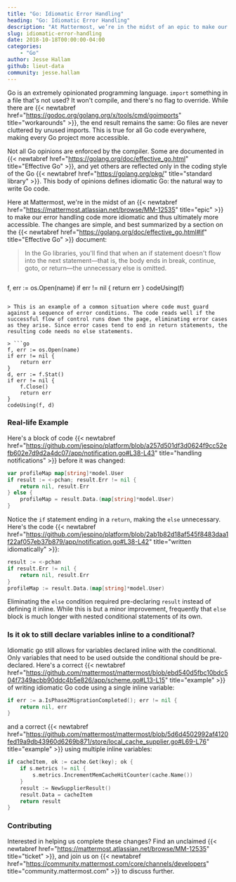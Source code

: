 ```yaml
---
title: "Go: Idiomatic Error Handling"
heading: "Go: Idiomatic Error Handling"
description: "At Mattermost, we’re in the midst of an epic to make our error handling code more idiomatic and thus ultimately more accessible."
slug: idiomatic-error-handling
date: 2018-10-18T00:00:00-04:00
categories:
    - "Go"
author: Jesse Hallam
github: lieut-data
community: jesse.hallam
---
```


Go is an extremely opinionated programming language. `import` something in a file that's not used? It won't compile, and there's no flag to override. While there are {{< newtabref href="https://godoc.org/golang.org/x/tools/cmd/goimports" title="workarounds" >}}, the end result remains the same: Go files are never cluttered by unused imports. This is true for all Go code everywhere, making every Go project more accessible.

Not all Go opinions are enforced by the compiler. Some are documented in {{< newtabref href="https://golang.org/doc/effective_go.html" title="Effective Go" >}}, and yet others are reflected only in the coding style of the Go {{< newtabref href="https://golang.org/pkg/" title="standard library" >}}. This body of opinions defines idiomatic Go: the natural way to write Go code.

Here at Mattermost, we're in the midst of an {{< newtabref href="https://mattermost.atlassian.net/browse/MM-12535" title="epic" >}} to make our error handling code more idiomatic and thus ultimately more accessible. The changes are simple, and best summarized by a section on the {{< newtabref href="https://golang.org/doc/effective_go.html#if" title="Effective Go" >}} document:

> In the Go libraries, you'll find that when an if statement doesn't flow into the next statement—that is, the body ends in break, continue, goto, or return—the unnecessary else is omitted.

> ```go
f, err := os.Open(name)
if err != nil {
    return err
}
codeUsing(f)
```

> This is an example of a common situation where code must guard against a sequence of error conditions. The code reads well if the successful flow of control runs down the page, eliminating error cases as they arise. Since error cases tend to end in return statements, the resulting code needs no else statements.

> ```go
f, err := os.Open(name)
if err != nil {
    return err
}
d, err := f.Stat()
if err != nil {
    f.Close()
    return err
}
codeUsing(f, d)
```

### Real-life Example

Here's a block of code {{< newtabref href="https://github.com/jespino/platform/blob/a257d501df3d0624f9cc52efb602e7d9d2a4dc07/app/notification.go#L38-L43" title="handling notifications" >}} before it was changed:
```go
var profileMap map[string]*model.User
if result := <-pchan; result.Err != nil {
    return nil, result.Err
} else {
    profileMap = result.Data.(map[string]*model.User)
}
```

Notice the `if` statement ending in a `return`, making the `else` unnecessary. Here's the code {{< newtabref href="https://github.com/jespino/platform/blob/2ab1b82d18af545f8483daa1f22af057eb37b879/app/notification.go#L38-L42" title="written idiomatically" >}}:
```go
result := <-pchan
if result.Err != nil {
    return nil, result.Err
}
profileMap := result.Data.(map[string]*model.User)
```

Eliminating the `else` condition required pre-declaring `result` instead of defining it inline. While this is but a minor improvement, frequently that `else` block is much longer with nested conditional statements of its own.

### Is it ok to still declare variables inline to a conditional?

Idiomatic go still allows for variables declared inline with the conditional. Only variables that need to be used outside the conditional should be pre-declared. Here's a correct {{< newtabref href="https://github.com/mattermost/mattermost/blob/ebd540d5fbc10bdc504f7349acbb90ddc4b5e826/app/scheme.go#L13-L15" title="example" >}} of writing idiomatic Go code using a single inline variable:
```go
if err := a.IsPhase2MigrationCompleted(); err != nil {
    return nil, err
}
```

and a correct {{< newtabref href="https://github.com/mattermost/mattermost/blob/5d6d4502992af4120fed19a9db43960d6269b871/store/local_cache_supplier.go#L69-L76" title="example" >}} using multiple inline variables:
```go
if cacheItem, ok := cache.Get(key); ok {
    if s.metrics != nil {
        s.metrics.IncrementMemCacheHitCounter(cache.Name())
    }
    result := NewSupplierResult()
    result.Data = cacheItem
    return result
}
```

### Contributing

Interested in helping us complete these changes? Find an unclaimed {{< newtabref href="https://mattermost.atlassian.net/browse/MM-12535" title="ticket" >}}, and join us on {{< newtabref href="https://community.mattermost.com/core/channels/developers" title="community.mattermost.com" >}} to discuss further.
